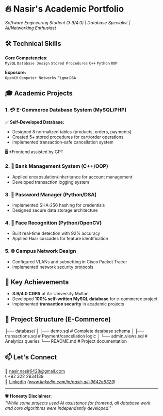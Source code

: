 # 🔥 Nasir's Academic Portfolio
*Software Engineering Student (3.9/4.0) | Database Specialist | AI/Networking Enthusiast*

## 🛠️ Technical Skills
**Core Competencies:**  
`MySQL` `Database Design` `Stored Procedures` `C++` `Python` `OOP`  

**Exposure:**  
`OpenCV` `Computer Networks` `Figma` `DSA`  

## 🎓 Academic Projects

### 1. 💳 **E-Commerce Database System** (MySQL/PHP)
✅ **Self-Developed Database:**  
- Designed 8 normalized tables (products, orders, payments)  
- Created 5+ stored procedures for cart/order operations  
- Implemented transaction-safe cancellation system  

🖥️ *Frontend assisted by GPT  

### 2. 🏦 **Bank Management System** (C++/OOP)
- Applied encapsulation/inheritance for account management  
- Developed transaction logging system  

### 3. 🔐 **Password Manager** (Python/DSA)  
- Implemented SHA-256 hashing for credentials  
- Designed secure data storage architecture  

### 4. 🤖 **Face Recognition** (Python/OpenCV)  
- Built real-time detection with 92% accuracy  
- Applied Haar cascades for feature identification  

### 5. 🌐 **Campus Network Design**  
- Configured VLANs and subnetting in Cisco Packet Tracer  
- Implemented network security protocols  

## 📌 Key Achievements
- **3.9/4.0 CGPA** at Air University Multan  
- Developed **100% self-written MySQL database** for e-commerce project  
- Implemented **transaction security** in academic projects  

## 📂 Project Structure (E-Commerce)
├── database/
│   ├── demo.sql             # Complete database schema
│   ├── transactions.sql     # Payment/cancellation logic
│   └── admin_views.sql      # Analytics queries
└── README.md                # Project documentation


## 📫 Let's Connect  
📧 nasir.nasir6428@gmail.com  
📞 +92 322 2934139  
🔗 [LinkedIn](#) *(www.linkedin.com/in/nasir-ali-9642a5329)*  

---

🛡️ **Honesty Disclaimer:**  
*"While some projects used AI assistance for frontend, all database work and core algorithms were independently developed."*
